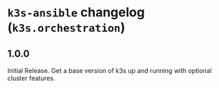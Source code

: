 # `k3s-ansible` changelog (`k3s.orchestration`)
## 1.0.0
Initial Release. Get a base version of k3s up and running with optional cluster features.

